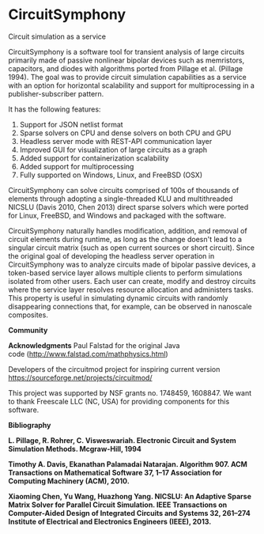 # CircuitSymphony
Circuit simulation as a service

CircuitSymphony is a software tool for transient analysis of large circuits primarily made of passive nonlinear bipolar devices such as memristors, capacitors, and diodes with algorithms ported from Pillage et al. (Pillage 1994). The goal was to provide circuit simulation capabilities as a service with an option for horizontal scalability and support for multiprocessing in a publisher-subscriber pattern. 

It has the following features: 
1. Support for JSON netlist format
2. Sparse solvers on CPU and dense solvers on both CPU and GPU
3. Headless server mode with REST-API communication layer 
4. Improved GUI for visualization of large circuits as a graph 
5. Added support for containerization scalability
6. Added support for multiprocessing
7. Fully supported on Windows, Linux, and FreeBSD (OSX)

CircuitSymphony can solve circuits comprised of 100s of thousands of elements through adopting a single-threaded KLU and multithreaded NICSLU (Davis 2010, Chen 2013) direct sparse solvers which were ported for Linux, FreeBSD, and Windows and packaged with the software.

CircuitSymphony naturally handles modification, addition, and removal of circuit elements during runtime, as long as the change doesn't lead to a singular circuit matrix (such as open current sources or short circuit). Since the original goal of developing the headless server operation in CircuitSymphony was to analyze circuits made of bipolar passive devices, a token-based service layer allows multiple clients to perform simulations isolated from other users. Each user can create, modify and destroy circuits where the service layer resolves resource allocation and administers tasks. This property is useful in simulating dynamic circuits with randomly disappearing connections that, for example, can be observed in nanoscale composites.

<strong>Community</strong>

<strong>Acknowledgments</strong>
Paul Falstad for the original Java code (http://www.falstad.com/mathphysics.html) 

Developers of the circuitmod project for inspiring current version https://sourceforge.net/projects/circuitmod/

This project was supported by NSF grants no. 1748459, 1608847.
We want to thank Freescale LLC (NC, USA) for providing components for this software.

<strong>Bibliography</strong>

<strong>L. Pillage, R. Rohrer, C. Visweswariah. Electronic Circuit and System Simulation Methods. Mcgraw-Hill, 1994 </strong>

<strong>Timothy A. Davis, Ekanathan Palamadai Natarajan. Algorithm 907. ACM Transactions on Mathematical Software 37, 1–17 Association for Computing Machinery (ACM), 2010.</strong>

<strong>Xiaoming Chen, Yu Wang, Huazhong Yang. NICSLU: An Adaptive Sparse Matrix Solver for Parallel Circuit Simulation. IEEE Transactions on Computer-Aided Design of Integrated Circuits and Systems 32, 261–274 Institute of Electrical and Electronics Engineers (IEEE), 2013. </strong>
